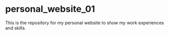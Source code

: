 # personal_website_01
This is the repository for my personal website to show my work experiences and skills.
